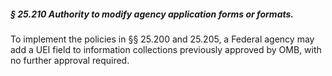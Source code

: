 ##### § 25.210 Authority to modify agency application forms or formats. #####

To implement the policies in §§ 25.200 and 25.205, a Federal agency may add a UEI field to information collections previously approved by OMB, with no further approval required.